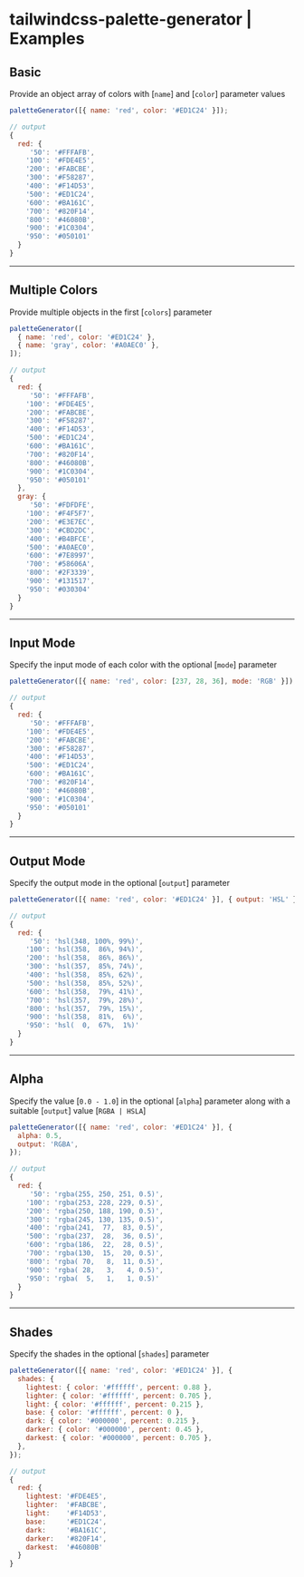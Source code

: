 # tailwindcss-palette-generator | Examples

## Basic

Provide an object array of colors with [`name`] and [`color`] parameter values

```js
paletteGenerator([{ name: 'red', color: '#ED1C24' }]);
```

```js
// output
{
  red: {
     '50': '#FFFAFB',
    '100': '#FDE4E5',
    '200': '#FABCBE',
    '300': '#F58287',
    '400': '#F14D53',
    '500': '#ED1C24',
    '600': '#BA161C',
    '700': '#820F14',
    '800': '#46080B',
    '900': '#1C0304',
    '950': '#050101'
  }
}
```

---

## Multiple Colors

Provide multiple objects in the first [`colors`] parameter

```js
paletteGenerator([
  { name: 'red', color: '#ED1C24' },
  { name: 'gray', color: '#A0AEC0' },
]);
```

```js
// output
{
  red: {
     '50': '#FFFAFB',
    '100': '#FDE4E5',
    '200': '#FABCBE',
    '300': '#F58287',
    '400': '#F14D53',
    '500': '#ED1C24',
    '600': '#BA161C',
    '700': '#820F14',
    '800': '#46080B',
    '900': '#1C0304',
    '950': '#050101'
  },
  gray: {
     '50': '#FDFDFE',
    '100': '#F4F5F7',
    '200': '#E3E7EC',
    '300': '#CBD2DC',
    '400': '#B4BFCE',
    '500': '#A0AEC0',
    '600': '#7E8997',
    '700': '#58606A',
    '800': '#2F3339',
    '900': '#131517',
    '950': '#030304'
  }
}
```

---

## Input Mode

Specify the input mode of each color with the optional [`mode`] parameter

```js
paletteGenerator([{ name: 'red', color: [237, 28, 36], mode: 'RGB' }]);
```

```js
// output
{
  red: {
     '50': '#FFFAFB',
    '100': '#FDE4E5',
    '200': '#FABCBE',
    '300': '#F58287',
    '400': '#F14D53',
    '500': '#ED1C24',
    '600': '#BA161C',
    '700': '#820F14',
    '800': '#46080B',
    '900': '#1C0304',
    '950': '#050101'
  }
}
```

---

## Output Mode

Specify the output mode in the optional [`output`] parameter

```js
paletteGenerator([{ name: 'red', color: '#ED1C24' }], { output: 'HSL' });
```

```js
// output
{
  red: {
     '50': 'hsl(348, 100%, 99%)',
    '100': 'hsl(358,  86%, 94%)',
    '200': 'hsl(358,  86%, 86%)',
    '300': 'hsl(357,  85%, 74%)',
    '400': 'hsl(358,  85%, 62%)',
    '500': 'hsl(358,  85%, 52%)',
    '600': 'hsl(358,  79%, 41%)',
    '700': 'hsl(357,  79%, 28%)',
    '800': 'hsl(357,  79%, 15%)',
    '900': 'hsl(358,  81%,  6%)',
    '950': 'hsl(  0,  67%,  1%)'
  }
}
```

---

## Alpha

Specify the value [`0.0 - 1.0`] in the optional [`alpha`] parameter along with a suitable [`output`] value [`RGBA | HSLA`]

```js
paletteGenerator([{ name: 'red', color: '#ED1C24' }], {
  alpha: 0.5,
  output: 'RGBA',
});
```

```js
// output
{
  red: {
     '50': 'rgba(255, 250, 251, 0.5)',
    '100': 'rgba(253, 228, 229, 0.5)',
    '200': 'rgba(250, 188, 190, 0.5)',
    '300': 'rgba(245, 130, 135, 0.5)',
    '400': 'rgba(241,  77,  83, 0.5)',
    '500': 'rgba(237,  28,  36, 0.5)',
    '600': 'rgba(186,  22,  28, 0.5)',
    '700': 'rgba(130,  15,  20, 0.5)',
    '800': 'rgba( 70,   8,  11, 0.5)',
    '900': 'rgba( 28,   3,   4, 0.5)',
    '950': 'rgba(  5,   1,   1, 0.5)'
  }
}
```

---

## Shades

Specify the shades in the optional [`shades`] parameter

```js
paletteGenerator([{ name: 'red', color: '#ED1C24' }], {
  shades: {
    lightest: { color: '#ffffff', percent: 0.88 },
    lighter: { color: '#ffffff', percent: 0.705 },
    light: { color: '#ffffff', percent: 0.215 },
    base: { color: '#ffffff', percent: 0 },
    dark: { color: '#000000', percent: 0.215 },
    darker: { color: '#000000', percent: 0.45 },
    darkest: { color: '#000000', percent: 0.705 },
  },
});
```

```js
// output
{
  red: {
    lightest: '#FDE4E5',
    lighter:  '#FABCBE',
    light:    '#F14D53',
    base:     '#ED1C24',
    dark:     '#BA161C',
    darker:   '#820F14',
    darkest:  '#46080B'
  }
}
```
